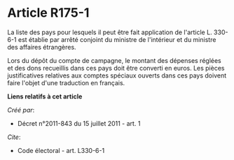 # Article R175-1

La liste des pays pour lesquels il peut être fait application de l'article L. 330-6-1 est établie par arrêté conjoint du
ministre de l'intérieur et du ministre des affaires étrangères. 

Lors du dépôt du compte de campagne, le montant des dépenses réglées et des dons recueillis dans ces pays doit être converti
en euros. Les pièces justificatives relatives aux comptes spéciaux ouverts dans ces pays doivent faire l'objet d'une
traduction en français.

**Liens relatifs à cet article**

_Créé par_:

  - Décret n°2011-843 du 15 juillet 2011 - art. 1

_Cite_:

  - Code électoral - art. L330-6-1
